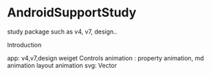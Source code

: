 # AndroidSupportStudy
study package
such as v4, v7, design..

Introduction

app: v4,v7,design weiget Controls
animation : property animation, md animation layout animation
svg: Vector
